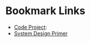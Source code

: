 Bookmark Links
==============

 - [Code Project](http://www.codeproject.com/):
 - [System Design Primer](https://github.com/donnemartin/system-design-primer)
